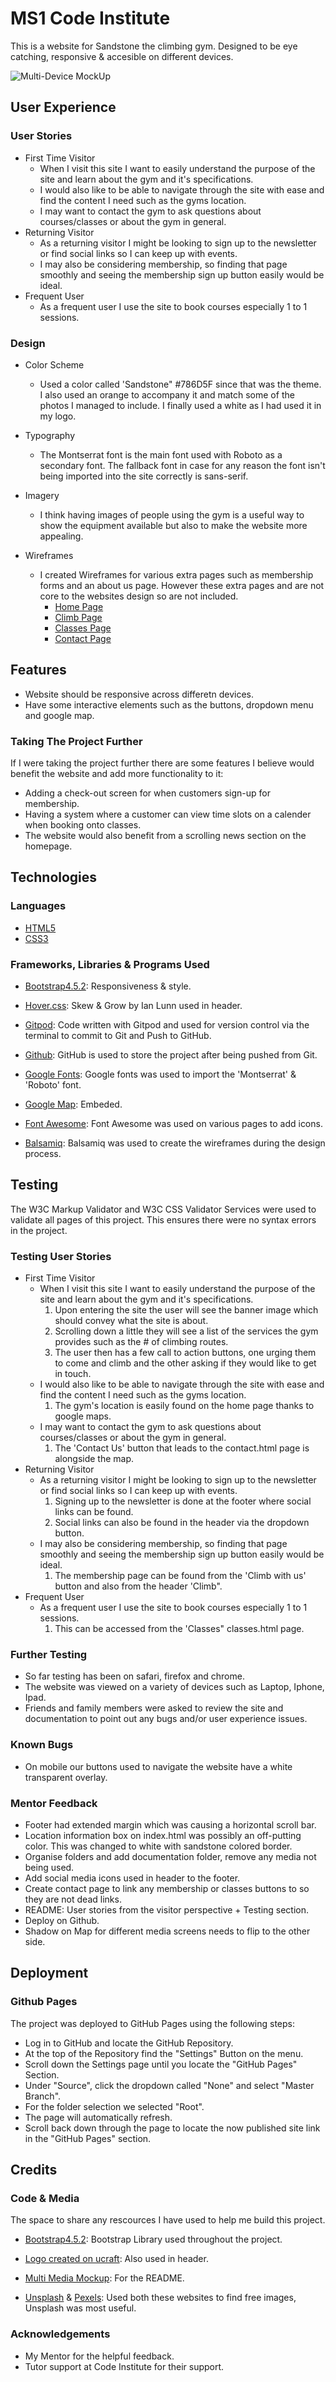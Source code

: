 # MS1 Code Institute

This is a website for Sandstone the climbing gym. Designed to be eye catching, responsive & accesible on different devices.

![Multi-Device MockUp](documentation/images/multimediadisplay.png)

## User Experience

### User Stories

- First Time Visitor
    - When I visit this site I want to easily understand the purpose of the site and learn about the gym and it's specifications.
    - I would also like to be able to navigate through the site with ease and find the content I need such as the gyms location.
    - I may want to contact the gym to ask questions about courses/classes or about the gym in general.
- Returning Visitor
    - As a returning visitor I might be looking to sign up to the newsletter or find social links so I can keep up with events.
    - I may also be considering membership, so finding that page smoothly and seeing the membership sign up button easily would be ideal.
- Frequent User
    - As a frequent user I use the site to book courses especially 1 to 1 sessions.

### Design

- Color Scheme
    - Used a color called 'Sandstone" #786D5F since that was the theme. I also used an orange to accompany it and match some of the photos I managed to include. I finally used a white as I had used it in my logo.

- Typography
    - The Montserrat font is the main font used with Roboto as a secondary font. The fallback font in case for any reason the font isn't being imported into the site correctly is sans-serif.

- Imagery
    - I think having images of people using the gym is a useful way to show the equipment available but also to make the website more appealing.

- Wireframes
    - I created Wireframes for various extra pages such as membership forms and an about us page. However these extra pages and are not core to the websites design so are not included.
        - [Home Page](/workspace/Code-Institute-MS1/documentation/ms1-wireframe/index.html.png)
        - [Climb Page](/workspace/Code-Institute-MS1/documentation/ms1-wireframe/membership.html.png)
        - [Classes Page](/workspace/Code-Institute-MS1/documentation/ms1-wireframe/classes.html.png)
        - [Contact Page](/workspace/Code-Institute-MS1/documentation/ms1-wireframe/contact_us.html.png)

## Features

- Website should be responsive across differetn devices.
- Have some interactive elements such as the buttons, dropdown menu and google map.

### Taking The Project Further

If I were taking the project further there are some features I believe would benefit the website and add more functionality to it:
- Adding a check-out screen for when customers sign-up for membership.
- Having a system where a customer can view time slots on a calender when booking onto classes.
- The website would also benefit from a scrolling news section on the homepage.

## Technologies

### Languages

- [HTML5](https://en.wikipedia.org/wiki/HTML5)
- [CSS3](https://en.wikipedia.org/wiki/CSS)

### Frameworks, Libraries & Programs Used

- [Bootstrap4.5.2](https://getbootstrap.com/): Responsiveness & style.

- [Hover.css](http://ianlunn.github.io/Hover/): Skew & Grow by Ian Lunn used in header.

- [Gitpod](https://www.gitpod.io/): Code written with Gitpod and used for version control via the terminal to commit to Git and Push to GitHub.

- [Github](https://github.com/): GitHub is used to store the project after being pushed from Git.

- [Google Fonts](https://fonts.google.com/?query=Oswa): Google fonts was used to import the 'Montserrat' & 'Roboto' font.

- [Google Map](https://www.google.co.uk/maps): Embeded.

- [Font Awesome](https://fontawesome.com/): Font Awesome was used on various pages to add icons.

- [Balsamiq](https://balsamiq.com/): Balsamiq was used to create the wireframes during the design process.

## Testing

The W3C Markup Validator and W3C CSS Validator Services were used to validate all pages of this project. This ensures there were no syntax errors in the project.

### Testing User Stories

- First Time Visitor
    - When I visit this site I want to easily understand the purpose of the site and learn about the gym and it's specifications.
        1. Upon entering the site the user will see the banner image which should convey what the site is about.
        1. Scrolling down a little they will see a list of the services the gym provides such as the # of climbing routes.
        1. The user then has a few call to action buttons, one urging them to come and climb and the other asking if they would like to get in touch.
    - I would also like to be able to navigate through the site with ease and find the content I need such as the gyms location.
        1. The gym's location is easily found on the home page thanks to google maps.
    - I may want to contact the gym to ask questions about courses/classes or about the gym in general.
        1. The 'Contact Us' button that leads to the contact.html page is alongside the map.
- Returning Visitor
    - As a returning visitor I might be looking to sign up to the newsletter or find social links so I can keep up with events.
        1. Signing up to the newsletter is done at the footer where social links can be found.
        1. Social links can also be found in the header via the dropdown button.
    - I may also be considering membership, so finding that page smoothly and seeing the membership sign up button easily would be ideal.
        1. The membership page can be found from the 'Climb with us' button and also from the header 'Climb".
- Frequent User
    - As a frequent user I use the site to book courses especially 1 to 1 sessions.
        1. This can be accessed from the 'Classes" classes.html page.

### Further Testing

- So far testing has been on safari, firefox and chrome.
- The website was viewed on a variety of devices such as Laptop, Iphone, Ipad.
- Friends and family members were asked to review the site and documentation to point out any bugs and/or user experience issues.

### Known Bugs

- On mobile our buttons used to navigate the website have a white transparent overlay.

### Mentor Feedback

- Footer had extended margin which was causing a horizontal scroll bar.
- Location information box on index.html was possibly an off-putting color. This was changed to white with sandstone colored border.
- Organise folders and add documentation folder, remove any media not being used.
- Add social media icons used in header to the footer.
- Create contact page to link any membership or classes buttons to so they are not dead links.
- README: User stories from the visitor perspective + Testing section.
- Deploy on Github.
- Shadow on Map for different media screens needs to flip to the other side.

## Deployment

### Github Pages

The project was deployed to GitHub Pages using the following steps:

- Log in to GitHub and locate the GitHub Repository.
- At the top of the Repository find the "Settings" Button on the menu.
- Scroll down the Settings page until you locate the "GitHub Pages" Section.
- Under "Source", click the dropdown called "None" and select "Master Branch".
- For the folder selection we selected "Root".
- The page will automatically refresh.
- Scroll back down through the page to locate the now published site link in the "GitHub Pages" section.


## Credits

### Code & Media

The space to share any rescources I have used to help me build this project.

- [Bootstrap4.5.2](https://getbootstrap.com/): Bootstrap Library used throughout the project.

- [Logo created on ucraft](https://www.ucraft.com/free-logo-maker): Also used in header.

- [Multi Media Mockup](https://techsini.com/multi-mockup/): For the README.

- [Unsplash](https://unsplash.com/) & [Pexels](https://www.pexels.com/): Used both these websites to find free images, Unsplash was most useful.

### Acknowledgements

- My Mentor for the helpful feedback.
- Tutor support at Code Institute for their support.